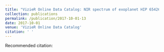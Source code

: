 ```yaml
---
title: "VizieR Online Data Catalog: NIR spectrum of exoplanet HIP 65426b (Chauvin+, 2017)"
collection: publications
permalink: /publication/2017-10-01-13
date: 2017-10-01
venue: 'VizieR Online Data Catalog'
citation: ' '
---
```

Recommended citation:  